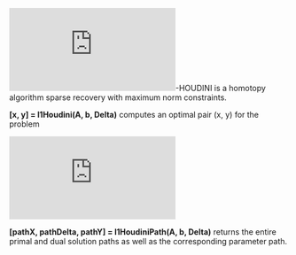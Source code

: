 ![equation](http://www.sciweavers.org/tex2img.php?eq=%5Cell_1&bc=White&fc=Black&im=jpg&fs=12&ff=arev&edit=0)-HOUDINI is a homotopy algorithm sparse recovery with maximum norm constraints.

**[x, y] = l1Houdini(A, b, Delta)** computes an optimal pair (x, y) for the problem

![equation](http://www.sciweavers.org/tex2img.php?eq=%5Cmin_x%20%5C%20%5CVert%20x%5CVert_1%20%5Cquad%20%5Cmathrm%7Bs.t.%7D%20%5C%20%5CVert%20Ax%20-%20b%5CVert_%7B%5Cinfty%7D%20%5Cleq%20%5Cdelta&bc=White&fc=Black&im=jpg&fs=12&ff=arev&edit=0)

**[pathX, pathDelta, pathY] = l1HoudiniPath(A, b, Delta)** returns the entire primal and dual solution paths as well as the corresponding parameter path.